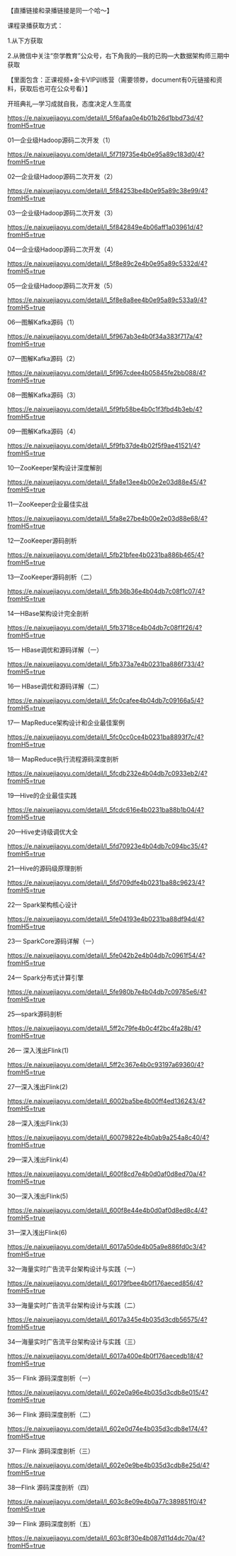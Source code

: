 【直播链接和录播链接是同一个哈～】

课程录播获取方式：

1.从下方获取

2.从微信中关注“奈学教育”公众号，右下角我的—我的已购—大数据架构师三期中获取

【里面包含：正课视频+金卡VIP训练营（需要领劵，document有0元链接和资料，获取后也可在公众号看）】



开班典礼—学习成就自我，态度决定人生高度

https://e.naixuejiaoyu.com/detail/l_5f6afaa0e4b01b26d1bbd73d/4?fromH5=true



01—企业级Hadoop源码二次开发（1）

https://e.naixuejiaoyu.com/detail/l_5f719735e4b0e95a89c183d0/4?fromH5=true



02—企业级Hadoop源码二次开发（2）

https://e.naixuejiaoyu.com/detail/l_5f84253be4b0e95a89c38e99/4?fromH5=true



03—企业级Hadoop源码二次开发（3）

https://e.naixuejiaoyu.com/detail/l_5f842849e4b06aff1a03961d/4?fromH5=true



04—企业级Hadoop源码二次开发（4）

https://e.naixuejiaoyu.com/detail/l_5f8e89c2e4b0e95a89c5332d/4?fromH5=true



05—企业级Hadoop源码二次开发（5）

https://e.naixuejiaoyu.com/detail/l_5f8e8a8ee4b0e95a89c533a9/4?fromH5=true



06—图解Kafka源码（1）

https://e.naixuejiaoyu.com/detail/l_5f967ab3e4b0f34a383f717a/4?fromH5=true



07—图解Kafka源码（2）

https://e.naixuejiaoyu.com/detail/l_5f967cdee4b05845fe2bb088/4?fromH5=true



08—图解Kafka源码（3）

https://e.naixuejiaoyu.com/detail/l_5f9fb58be4b0c1f3fbd4b3eb/4?fromH5=true



09—图解Kafka源码（4）

https://e.naixuejiaoyu.com/detail/l_5f9fb37de4b02f5f9ae41521/4?fromH5=true



10—ZooKeeper架构设计深度解剖

https://e.naixuejiaoyu.com/detail/l_5fa8e13ee4b00e2e03d88e45/4?fromH5=true



11—ZooKeeper企业最佳实战

https://e.naixuejiaoyu.com/detail/l_5fa8e27be4b00e2e03d88e68/4?fromH5=true



12—ZooKeeper源码剖析

https://e.naixuejiaoyu.com/detail/l_5fb21bfee4b0231ba886b465/4?fromH5=true



13—ZooKeeper源码剖析（二）

https://e.naixuejiaoyu.com/detail/l_5fb36b36e4b04db7c08f1c07/4?fromH5=true



14—HBase架构设计完全剖析

https://e.naixuejiaoyu.com/detail/l_5fb3718ce4b04db7c08f1f26/4?fromH5=true



15— HBase调优和源码详解（一）

https://e.naixuejiaoyu.com/detail/l_5fb373a7e4b0231ba886f733/4?fromH5=true



16— HBase调优和源码详解（二）

https://e.naixuejiaoyu.com/detail/l_5fc0cafee4b04db7c09166a5/4?fromH5=true



17— MapReduce架构设计和企业最佳案例

https://e.naixuejiaoyu.com/detail/l_5fc0cc0ce4b0231ba8893f7c/4?fromH5=true



18— MapReduce执行流程源码深度剖析

https://e.naixuejiaoyu.com/detail/l_5fcdb232e4b04db7c0933eb2/4?fromH5=true



19—Hive的企业最佳实践

https://e.naixuejiaoyu.com/detail/l_5fcdc616e4b0231ba88b1b04/4?fromH5=true



20—Hive史诗级调优大全

https://e.naixuejiaoyu.com/detail/l_5fd70923e4b04db7c094bc35/4?fromH5=true



21—Hive的源码级原理剖析

https://e.naixuejiaoyu.com/detail/l_5fd709dfe4b0231ba88c9623/4?fromH5=true



22— Spark架构核心设计

https://e.naixuejiaoyu.com/detail/l_5fe04193e4b0231ba88df94d/4?fromH5=true



23— SparkCore源码详解（一）

https://e.naixuejiaoyu.com/detail/l_5fe042b2e4b04db7c0961f54/4?fromH5=true



24— Spark分布式计算引擎

https://e.naixuejiaoyu.com/detail/l_5fe980b7e4b04db7c09785e6/4?fromH5=true



25—spark源码剖析

https://e.naixuejiaoyu.com/detail/l_5ff2c79fe4b0c4f2bc4fa28b/4?fromH5=true



26— 深入浅出Flink(1)  

https://e.naixuejiaoyu.com/detail/l_5ff2c367e4b0c93197a69360/4?fromH5=true



27—深入浅出Flink(2)

https://e.naixuejiaoyu.com/detail/l_6002ba5be4b00ff4ed136243/4?fromH5=true



28—深入浅出Flink(3)

https://e.naixuejiaoyu.com/detail/l_60079822e4b0ab9a254a8c40/4?fromH5=true



29—深入浅出Flink(4)

https://e.naixuejiaoyu.com/detail/l_600f8cd7e4b0d0af0d8ed70a/4?fromH5=true



30—深入浅出Flink(5)

https://e.naixuejiaoyu.com/detail/l_600f8e44e4b0d0af0d8ed8c4/4?fromH5=true



31—深入浅出Flink(6)

https://e.naixuejiaoyu.com/detail/l_6017a50de4b05a9e886fd0c3/4?fromH5=true



32—海量实时广告流平台架构设计与实践（一）

https://e.naixuejiaoyu.com/detail/l_60179fbee4b0f176aeced856/4?fromH5=true



33—海量实时广告流平台架构设计与实践（二）

https://e.naixuejiaoyu.com/detail/l_6017a345e4b035d3cdb56575/4?fromH5=true



34—海量实时广告流平台架构设计与实践（三）

https://e.naixuejiaoyu.com/detail/l_6017a400e4b0f176aecedb18/4?fromH5=true



35— Flink 源码深度剖析（一）

https://e.naixuejiaoyu.com/detail/l_602e0a96e4b035d3cdb8e015/4?fromH5=true



36— Flink 源码深度剖析（二）

https://e.naixuejiaoyu.com/detail/l_602e0d74e4b035d3cdb8e174/4?fromH5=true



37—  Flink 源码深度剖析（三）

https://e.naixuejiaoyu.com/detail/l_602e0e9be4b035d3cdb8e25d/4?fromH5=true



38—Flink 源码深度剖析（四）

https://e.naixuejiaoyu.com/detail/l_603c8e09e4b0a77c389851f0/4?fromH5=true



39— Flink 源码深度剖析（五）

https://e.naixuejiaoyu.com/detail/l_603c8f30e4b087d11d4dc70a/4?fromH5=true